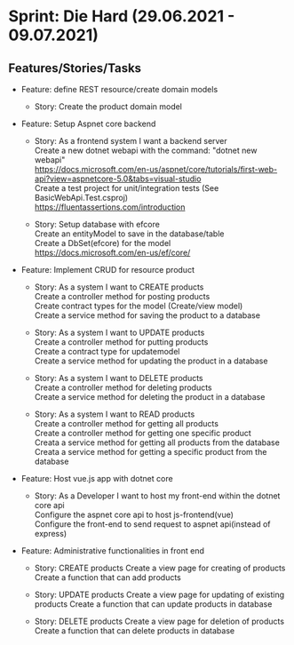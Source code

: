 # Sprint: Die Hard (29.06.2021 - 09.07.2021)

## Features/Stories/Tasks

* Feature: define REST resource/create domain models
  - Story: Create the product domain model  

* Feature: Setup Aspnet core backend  
  - Story: As a frontend system I want a backend server    
Create a new dotnet webapi with the command: "dotnet new webapi"  
https://docs.microsoft.com/en-us/aspnet/core/tutorials/first-web-api?view=aspnetcore-5.0&tabs=visual-studio  
Create a test project for unit/integration tests (See BasicWebApi.Test.csproj)  
https://fluentassertions.com/introduction 

  - Story: Setup database with efcore  
Create an entityModel to save in the database/table  
Create a DbSet(efcore) for the model  
https://docs.microsoft.com/en-us/ef/core/  

* Feature: Implement CRUD for resource product
  - Story: As a system I want to CREATE products  
Create a controller method for posting products  
Create contract types for the model (Create/view model)  
Create a service method for saving the product to a database

  - Story: As a system I want to UPDATE products  
Create a controller method for putting products  
Create a contract type for updatemodel  
Create a service method for updating the product in a database

  - Story: As a system I want to DELETE products  
Create a controller method for deleting products  
Create a service method for deleting the product in a database

  - Story: As a system I want to READ products  
Create a controller method for getting all products   
Create a controller method for getting one specific product    
Creata a service method for getting all products from the database  
Creata a service method for getting a specific product from the database  

* Feature: Host vue.js app with dotnet core  
  - Story: As a Developer I want to host my front-end within the dotnet core api  
Configure the aspnet core api to host js-frontend(vue)   
Configure the front-end to send request to aspnet api(instead of express)

* Feature: Administrative functionalities in front end
  - Story: CREATE products
Create a view page for creating of products
Create a function that can add products

  - Story: UPDATE products
Create a view page for updating of existing products
Create a function that can update products in database

  - Story: DELETE products
Create a view page for deletion of products
Create a function that can delete products in database




